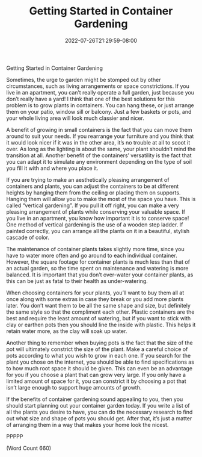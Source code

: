 ﻿---
title: "Getting Started in Container Gardening"
date: 2022-07-26T21:29:59-08:00
description: "Gardening Tips for Web Success"
featured_image: "/images/Gardening.jpg"
tags: ["Gardening"]
---

Getting Started in Container Gardening

Sometimes, the urge to garden might be stomped out by other circumstances,
such as living arrangements or space constrictions. If you live in an
apartment, you can’t really operate a full garden, just because you don’t
really have a yard! I think that one of the best solutions for this
problem is to grow plants in containers. You can hang these, or just
arrange them on your patio, window sill or balcony. Just a few baskets or
pots, and your whole living area will look much classier and nicer.

A benefit of growing in small containers is the fact that you can move
them around to suit your needs. If you rearrange your furniture and you
think that it would look nicer if it was in the other area, it’s no
trouble at all to scoot it over. As long as the lighting is about the
same, your plant shouldn’t mind the transition at all. Another benefit of
the containers’ versatility is the fact that you can adapt it to simulate
any environment depending on the type of soil you fill it with and where
you place it.

If you are trying to make an aesthetically pleasing arrangement of
containers and plants, you can adjust the containers to be at different
heights by hanging them from the ceiling or placing them on supports.
Hanging them will allow you to make the most of the space you have. This
is called “vertical gardening”. If you pull it off right, you can make a
very pleasing arrangement of plants while conserving your valuable space.
If you live in an apartment, you know how important it is to conserve
space! One method of vertical gardening is the use of a wooden step
ladder. If painted correctly, you can arrange all the plants on it in a
beautiful, stylish cascade of color.

The maintenance of container plants takes slightly more time, since you
have to water more often and go around to each individual container.
However, the square footage for container plants is much less than that of
an actual garden, so the time spent on maintenance and watering is more
balanced. It is important that you don’t over-water your container plants,
as this can be just as fatal to their health as under-watering.

When choosing containers for your plants, you’ll want to buy them all at
once along with some extras in case they break or you add more plants
later. You don’t want them to be all the same shape and size, but
definitely the same style so that the compliment each other. Plastic
containers are the best and require the least amount of watering, but if
you want to stick with clay or earthen pots then you should line the
inside with plastic. This helps it retain water more, as the clay will
soak up water.

Another thing to remember when buying pots is the fact that the size of
the pot will ultimately constrict the size of the plant. Make a careful
choice of pots according to what you wish to grow in each one. If you
search for the plant you chose on the internet, you should be able to find
specifications as to how much root space it should be given. This can even
be an advantage for you if you choose a plant that can grow very large. If
you only have a limited amount of space for it, you can constrict it by
choosing a pot that isn’t large enough to support huge amounts of growth.

If the benefits of container gardening sound appealing to you, then you
should start planning out your container garden today. If you write a list
of all the plants you desire to have, you can do the necessary research to
find out what size and shape of pots you should get. After that, it’s just
a matter of arranging them in a way that makes your home look the nicest.

PPPPP

(Word Count 660)
